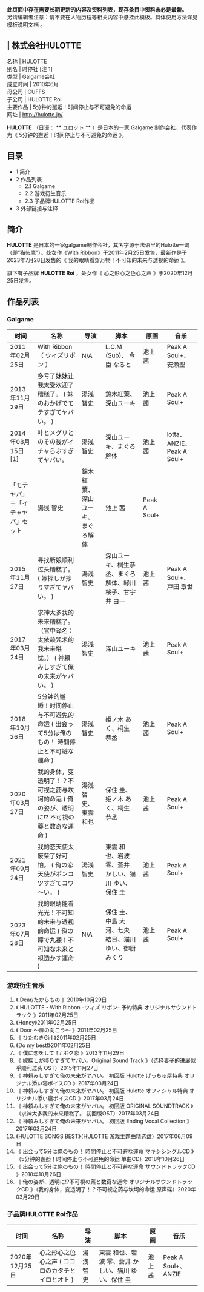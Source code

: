 **此页面中存在需要长期更新的内容及资料列表，现存条目中资料未必是最新。**  
另请编辑者注意：请不要在人物历程等相关内容中悬挂此模板。具体使用方法详见  模板说明文档  。

|  株式会社HULOTTE  
---  
名称  |  HULOTTE   
别名  |  时停社  [注 1]   
类型  |  Galgame会社   
成立时间  |  2010年6月   
母公司  |  CUFFS   
子公司  |  HULOTTE Roi   
主要作品  |  5分钟的邂逅！时间停止与不可避免的命运   
网址  |  http://hulotte.jp/   
  
**HULOTTE** （日语： ** ユロット  ** ）是日本的一家  Galgame  制作会社，代表作为《  5分钟的邂逅！时间停止与不可避免的命运
》。

##  目录

  * 1  简介 
  * 2  作品列表 
    * 2.1  Galgame 
    * 2.2  游戏衍生音乐 
    * 2.3  子品牌HULOTTE Roi作品 
  * 3  外部链接与注释 

##  简介

**HULOTTE** 是日本的一家galgame制作会社，其名字源于法语里的Hulotte一词（即“猫头鹰”）。处女作《With
Ribbon》于2011年2月25日发售，最新作是于2023年7月28日发售的《  我的眼睛看穿万物！不可知的未来与透视的命运  》。

旗下有子品牌 **HULOTTE Roi** ，处女作《  心之形心之色心之声  》于2020年12月25日发售。

##  作品列表

###  Galgame

|  时间  |  名称  |  导演  |  脚本  |  原画  |  音乐   
---|---|---|---|---|---  
2011年02月25日  |  With Ribbon  （  ウィズリボン  ）  |  N/A  |  L.C.M (Sub)、  今臣 なると  |  池上 茜  |  Peak A Soul+、  安瀬聖   
2013年11月29日  |  多亏了妹妹让我太受欢迎了糟糕了。  (  妹のおかげでモテすぎてヤバい。  )  |  湯浅 智史  |  錦木紅葉、深山ユーキ  |  池上 茜  |  Peak A Soul+   
2014年08月15日  [1]  |  叶とメグリとのその後がイチャらぶすぎてヤバい。  |  湯浅 智史  |  深山ユーキ、まぐろ 解体  |  池上 茜  |  lotta、ANZIE、Peak A Soul+   
「モテヤバ」＋「イチャヤバ」セット  |  湯浅 智史  |  錦木紅葉、深山ユーキ、まぐろ解体  |  池上 茜  |  Peak A Soul+   
2015年11月27日  |  寻找新娘顺利过头糟糕了。  (  嫁探しが捗りすぎてヤバい。  )  |  湯浅 智史  |  深山ユーキ、桐生恭丞、まぐろ解体、緑川 桜子、甘宇井 白一  |  池上 茜  |  Peak A Soul+、  戸田 章世   
2017年03月24日  |  求神太多我的未来糟糕了。  （官中译名：太依赖咒术的我未来堪忧。）  (  神頼みしすぎて俺の未来がヤバい。  )  |  湯浅 智史  |  深山ユーキ  |  池上 茜  |  Peak A Soul+   
2018年10月26日  |  5分钟的邂逅！时间停止与不可避免的命运  (  出会って5分は俺のもの！ 時間停止と不可避な運命  )  |  湯浅 智史  |  姫ノ木 あく、桐生 恭丞  |  池上 茜  |  Peak A Soul+   
2020年03月27日  |  我的身体，变透明了！？不可视之药与坎坷的命运  (  俺の姿が、透明に!? 不可視の薬と数奇な運命  )  |  湯浅 智史、東雲 和也  |  保住 圭、姫ノ木 あく、桐生 恭丞  |  池上 茜  |  Peak A Soul+   
2021年09月24日  |  我的恋天使太废柴了好可怕。  (  俺の恋天使がポンコツすぎてコワ～い。  )  |  湯浅 智史  |  東雲 和也、岩波 零、蒼井 かしい、猫川 ゆい、保住 圭  |  池上 茜  |  Peak A Soul+   
2023年07月28日  |  我的眼睛能看光光！不可知的未来与透视的命运  (  俺の瞳で丸裸！不可知な未来と視透かす運命  )  |  N/A  |  保住 圭、中島 大河、七央 結日、猫川 ゆい、御厨 みくり  |  池上 茜  |  Peak A Soul+   
  
###  游戏衍生音乐

  1. 《  Dear/たからもの  》2010年10月29日 
  2. 《  HULOTTE - With Ribbon -ウィズ リボン- 予約特典 オリジナルサウンドトラック  》2011年02月25日 
  3. 《Honey》2011年02月25日 
  4. 《  Door ～扉の向こう～  》2011年02月25日 
  5. 《  ひたむきGirl  》2011年02月25日 
  6. 《Do my best!》2011年02月25日 
  7. 《  僕に恋をして！/ ボク恋  》2013年11月29日 
  8. 《  嫁探しが捗りすぎてヤバい。Original Sound Track  》（选择妻子的进展似乎顺利过头 OST）2015年11月27日 
  9. 《  神頼みしすぎて俺の未来がヤバい。 初回版 Hulotte げっちゅ屋特典 オリジナル添い寝ボイスCD  》2017年03月24日 
  10. 《  神頼みしすぎて俺の未来がヤバい。 初回版 Hulotte オフィシャル特典 オリジナル添い寝ボイスCD  》2017年03月24日 
  11. 《  神頼みしすぎて俺の未来がヤバい。 初回版 ORIGINAL SOUNDTRACK  》（求神太多我的未来糟糕了。 初回版OST）2017年03月24日 
  12. 《  神頼みしすぎて俺の未来がヤバい。 初回版 Ending Vocal Collection  》2017年03月24日 
  13. 《HULOTTE SONGS BEST》（HULOTTE 游戏主题曲精选盘）2017年06月09日 
  14. 《  出会って5分は俺のもの！ 時間停止と不可避な運命 マキシシングルCD  》（5分钟的邂逅！时间停止与不可避免的命运 单曲CD）2018年10月26日 
  15. 《  出会って5分は俺のもの！ 時間停止と不可避な運命 サウンドトラックCD  》2018年10月26日 
  16. 《  俺の姿が、透明に!?不可視の薬と数奇な運命 オリジナルサウンドトラックCD  》（我的身体，变透明了！？不可视之药与坎坷的命运 原声碟）2020年03月29日 

###  子品牌HULOTTE Roi作品

|  时间  |  名称  |  导演  |  脚本  |  原画  |  音乐   
---|---|---|---|---|---  
2020年12月25日  |  心之形心之色心之声  (  ココロのカタチとイロとオト  )  |  湯浅 智史  |  東雲 和也、岩波 零、蒼井 かしい、猫川 ゆい、保住 圭  |  池上 茜  |  Peak A Soul+、ANZIE   
  